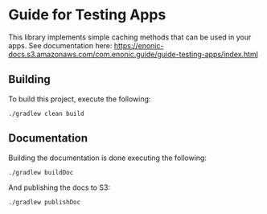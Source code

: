 # Guide for Testing Apps

This library implements simple caching methods that can be used in your apps. See documentation
here: https://enonic-docs.s3.amazonaws.com/com.enonic.guide/guide-testing-apps/index.html

## Building

To build this project, execute the following:

```
./gradlew clean build
```

## Documentation

Building the documentation is done executing the following:

```
./gradlew buildDoc
```

And publishing the docs to S3:

```
./gradlew publishDoc
```
